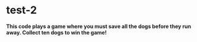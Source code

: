 # test-2
__This code plays a game where you must save all the dogs before they run away. Collect ten dogs to win the game!__

